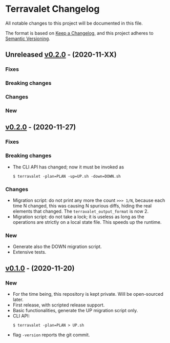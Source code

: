 # Terravalet Changelog

All notable changes to this project will be documented in this file.

The format is based on [Keep a Changelog](https://keepachangelog.com/en/1.0.0/),
and this project adheres to [Semantic Versioning](https://semver.org/spec/v2.0.0.html).

## Unreleased [v0.2.0] - (2020-11-XX)
### Fixes
### Breaking changes
### Changes
### New

## [v0.2.0] - (2020-11-27)

### Fixes

### Breaking changes

- The CLI API has changed; now it must be invoked as
  ```
  $ terravalet -plan=PLAN -up=UP.sh -down=DOWN.sh
  ```

### Changes

- Migration script: do not print any more the count `>>> 1/N`, because each time N changed, this was causing N spurious diffs, hiding the real elements that changed. The `terravalet_output_format` is now 2.
- Migration script: do not take a lock; it is useless as long as the operations are strictly on a local state file. This speeds up the runtime.

### New

- Generate also the DOWN migration script.
- Extensive tests.

## [v0.1.0] - (2020-11-20)

### New

- For the time being, this repository is kept private. Will be open-sourced later.
- First release, with scripted release support.
- Basic functionalities, generate the UP migration script only.
- CLI API:
  ```
  $ terravalet -plan=PLAN > UP.sh
  ```
- flag `-version` reports the git commit.


[v0.1.0]: https://github.com/Pix4D/terravalet/releases/tag/v0.1.0
[v0.2.0]: https://github.com/Pix4D/terravalet/releases/tag/v0.2.0
